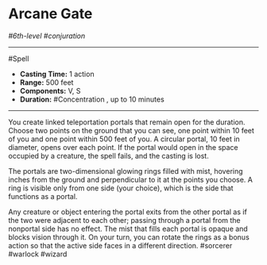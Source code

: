 # Arcane Gate
*#6th-level #conjuration*
___ 
#Spell
- **Casting Time:** 1 action
- **Range:** 500 feet
- **Components:** V, S
- **Duration:** #Concentration , up to 10 minutes
---
You create linked teleportation portals that remain open for the duration. Choose two points on the ground that you can see, one point within 10 feet of you and one point within 500 feet of you. A circular portal, 10 feet in diameter, opens over each point. If the portal would open in the space occupied by a creature, the spell fails, and the casting is lost.

The portals are two-dimensional glowing rings filled with mist, hovering inches from the ground and perpendicular to it at the points you choose. A ring is visible only from one side (your choice), which is the side that functions as a portal.

Any creature or object entering the portal exits from the other portal as if the two were adjacent to each other; passing through a portal from the nonportal side has no effect. The mist that fills each portal is opaque and blocks vision through it. On your turn, you can rotate the rings as a bonus action so that the active side faces in a different direction.
#sorcerer
#warlock
#wizard
